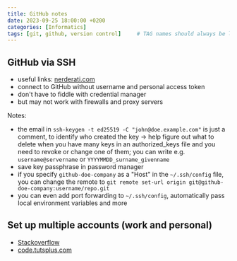 ```yaml
---
title: GitHub notes
date: 2023-09-25 18:00:00 +0200
categories: [Informatics]
tags: [git, github, version control]     # TAG names should always be lowercase
---
```


## GitHub via SSH

- useful links: [nerderati.com](https://nerderati.com/2011/03/17/simplify-your-life-with-an-ssh-config-file/)
- connect to GitHub without username and personal access token
- don't have to fiddle with credential manager
- but may not work with firewalls and proxy servers

Notes:

- the email in `ssh-keygen -t ed25519 -C "john@doe.example.com"` is just a comment, to identify who created the key -> help figure out what to delete when you have many keys in an authorized_keys file and you need to revoke or change one of them; you can write e.g. `username@servername` or `YYYYMMDD_surname_givenname`
- save key passphrase in password manager
- if you specify `github-doe-company` as a "Host" in the `~/.ssh/config` file, you can change the remote to `git remote set-url origin git@github-doe-company:username/repo.git`
- you can even add port forwarding to `~/.ssh/config`, automatically pass local environment variables and more

## Set up multiple accounts (work and personal)

- [Stackoverflow](https://stackoverflow.com/questions/3860112/multiple-github-accounts-on-the-same-computer)
- [code.tutsplus.com](https://code.tutsplus.com/quick-tip-how-to-work-with-github-and-multiple-accounts--net-22574t)
